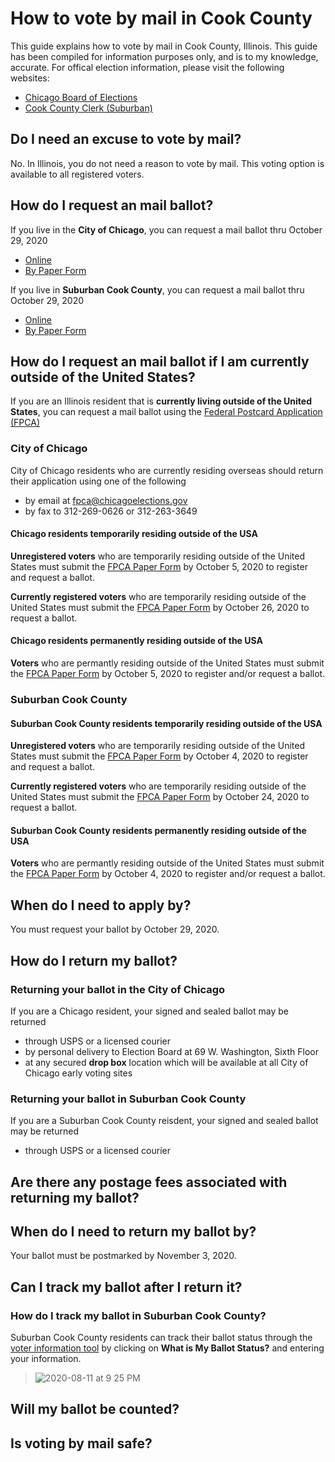 # How to vote by mail in Cook County

This guide explains how to vote by mail in Cook County, Illinois. This guide has been compiled for information purposes only, and is to my knowledge, accurate. For offical election information, please visit the following websites:
* [Chicago Board of Elections](https://chicagoelections.gov/en/vote-by-mail.html)
* [Cook County Clerk (Suburban)](https://www.cookcountyclerk.com/agency/vote-mail)


## Do I need an excuse to vote by mail?

No. In Illinois, you do not need a reason to vote by mail. This voting option is available to all registered voters.

## How do I request an mail ballot?

If you live in the **City of Chicago**, you can request a mail ballot thru October 29, 2020
* [Online](https://www.chicagoelections.gov/en/vote-by-mail-application.html)
* [By Paper Form](https://app.chicagoelections.com/Documents/general/G2020-Vote-By-Mail-Application-English.pdf)
  
If you live in **Suburban Cook County**, you can request a mail ballot thru October 29, 2020
* [Online](https://mailvoting.cookcountyclerkil.gov/)
* [By Paper Form](https://www.cookcountyclerk.com/sites/default/files/pdfs/MB%20App%2011-2020_EN.pdf)

## How do I request an mail ballot if I am currently outside of the United States?

If you are an Illinois resident that is **currently living outside of the United States**, you can request a mail ballot using the [Federal Postcard Application (FPCA)](https://app.chicagoelections.com/documents/general/FPCA-Federal-Post-Card-Application.pdf)

### City of Chicago

City of Chicago residents who are currently residing overseas should return their application using one of the following
* by email at fpca@chicagoelections.gov
* by fax to 312-269-0626 or 312-263-3649

#### Chicago residents temporarily residing outside of the USA
**Unregistered voters** who are temporarily residing outside of the United States must submit the [FPCA Paper Form](https://app.chicagoelections.com/documents/general/FPCA-Federal-Post-Card-Application.pdf) by October 5, 2020 to register and request a ballot.

**Currently registered voters** who are temporarily residing outside of the United States must submit the [FPCA Paper Form](https://app.chicagoelections.com/documents/general/FPCA-Federal-Post-Card-Application.pdf) by October 26, 2020 to request a ballot.

#### Chicago residents permanently residing outside of the USA
**Voters** who are permantly residing outside of the United States must submit the [FPCA Paper Form](https://app.chicagoelections.com/documents/general/FPCA-Federal-Post-Card-Application.pdf) by October 5, 2020 to register and/or request a ballot.

### Suburban Cook County 

#### Suburban Cook County residents temporarily residing outside of the USA
**Unregistered voters** who are temporarily residing outside of the United States must submit the [FPCA Paper Form](https://www.cookcountyclerk.com/publications/federal-post-card-application) by October 4, 2020 to register and request a ballot.

**Currently registered voters** who are temporarily residing outside of the United States must submit the [FPCA Paper Form](https://www.cookcountyclerk.com/publications/federal-post-card-application) by October 24, 2020 to request a ballot.

#### Suburban Cook County residents permanently residing outside of the USA
**Voters** who are permantly residing outside of the United States must submit the [FPCA Paper Form](https://www.cookcountyclerk.com/publications/federal-post-card-application) by October 4, 2020 to register and/or request a ballot.

## When do I need to apply by?

You must request your ballot by October 29, 2020.

## How do I return my ballot?

### Returning your ballot in the City of Chicago
If you are a Chicago resident, your signed and sealed ballot may be returned 
* through USPS or a licensed courier
* by personal delivery to Election Board at 69 W. Washington, Sixth Floor
* at any secured **drop box** location which will be available at all City of Chicago early voting sites

### Returning your ballot in Suburban Cook County
If you are a Suburban Cook County reisdent, your signed and sealed ballot may be returned
* through USPS or a licensed courier

## Are there any postage fees associated with returning my ballot?

## When do I need to return my ballot by?

Your ballot must be postmarked by November 3, 2020.

## Can I track my ballot after I return it?

### How do I track my ballot in Suburban Cook County?
Suburban Cook County residents can track their ballot status through the [voter information tool](https://www.cookcountyclerk.com/service/your-voter-information) by clicking on **What is My Ballot Status?** and entering your information.

>![2020-08-11 at 9 25 PM](https://user-images.githubusercontent.com/1672433/89968420-641aea00-dc19-11ea-8ca7-653e8151a4a8.png)


## Will my ballot be counted?

## Is voting by mail safe? 